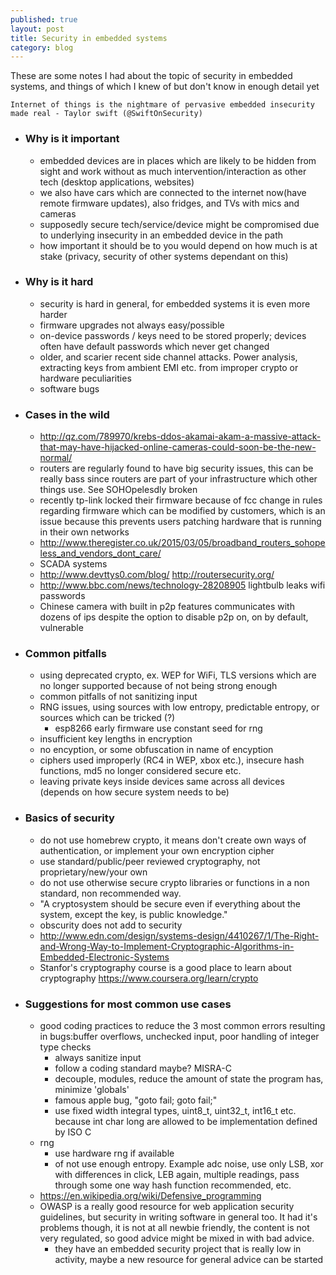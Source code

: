 ```yaml
---
published: true
layout: post
title: Security in embedded systems
category: blog
---
```


These are some notes I had about the topic of security in embedded systems, and things of which I knew of but don't know in enough detail yet

    Internet of things is the nightmare of pervasive embedded insecurity made real - Taylor swift (@SwiftOnSecurity)

* ### Why is it important
    * embedded devices are in places which are likely to be hidden from sight and work without as much intervention/interaction as other tech (desktop applications, websites)
    * we also have cars which are connected to the internet now(have remote firmware updates), also fridges, and TVs with mics and cameras
    * supposedly secure tech/service/device might be compromised due to underlying insecurity in an embedded device in the path
    * how important it should be to you would depend on how much is at stake (privacy, security of other systems dependant on this)

* ### Why is it hard
    * security is hard in general, for embedded systems it is even more harder
    * firmware upgrades not always easy/possible
    * on-device passwords / keys need to be stored properly; devices often have default passwords which never get changed
    * older, and scarier recent side channel attacks. Power analysis, extracting keys from ambient EMI etc. from improper crypto or hardware peculiarities
    * software bugs


* ### Cases in the wild
    * http://qz.com/789970/krebs-ddos-akamai-akam-a-massive-attack-that-may-have-hijacked-online-cameras-could-soon-be-the-new-normal/
    * routers are regularly found to have big security issues, this can be really bass since routers are part of your infrastructure which other things use. See SOHOpelesdly broken
    * recently tp-link locked their firmware because of fcc change in rules regarding firmware which can be modified by customers, which is an issue because this prevents users patching hardware that is running in their own networks
    * http://www.theregister.co.uk/2015/03/05/broadband_routers_sohopeless_and_vendors_dont_care/
    * SCADA systems 
    * http://www.devttys0.com/blog/  http://routersecurity.org/
    * http://www.bbc.com/news/technology-28208905 lightbulb leaks wifi passwords
    * Chinese camera with built in p2p features communicates with dozens of ips despite the option to disable p2p on, on by default, vulnerable

* ### Common pitfalls
    * using deprecated crypto, ex. WEP for WiFi, TLS versions which are no longer supported because of not being strong enough
    * common pitfalls of not sanitizing input
    * RNG issues, using sources with low entropy, predictable entropy, or sources which can be tricked (?)
        * esp8266 early firmware use constant seed for rng
    * insufficient key lengths in encryption
    * no encyption, or some obfuscation in name of encyption
    * ciphers used improperly (RC4 in WEP, xbox etc.), insecure hash functions, md5 no longer considered secure etc.
    * leaving private keys inside devices same across all devices (depends on how secure system needs to be)

* ### Basics of security
    * do not use homebrew crypto, it means don't create own ways of authentication, or implement your own encryption cipher
    * use standard/public/peer reviewed cryptography, not proprietary/new/your own
    * do not use otherwise secure crypto libraries or functions in a non standard, non recommended way.
    * "A cryptosystem should be secure even if everything about the system, except the key, is public knowledge."
    * obscurity does not add to security
    * http://www.edn.com/design/systems-design/4410267/1/The-Right-and-Wrong-Way-to-Implement-Cryptographic-Algorithms-in-Embedded-Electronic-Systems
    * Stanfor's cryptography course is a good place to learn about cryptography https://www.coursera.org/learn/crypto

* ### Suggestions for most common use cases
    * good coding practices to reduce the 3 most common errors resulting in bugs:buffer overflows, unchecked input, poor handling of integer type checks
        * always sanitize input
        * follow a coding standard maybe? MISRA-C
        * decouple, modules, reduce the amount of state the program has, minimize 'globals'
        * famous apple bug, "goto fail; goto fail;"
        * use fixed width integral types, uint8_t, uint32_t, int16_t etc. because int char long are allowed to be implementation defined by ISO C
    * rng
        * use hardware rng if available
        * of not use enough entropy. Example adc noise, use only LSB, xor with differences in click, LEB again, multiple readings, pass through some one way hash function recommended, etc.
    * https://en.wikipedia.org/wiki/Defensive_programming
    * OWASP is a really good resource for web application security guidelines, but security in writing software in general too. It had it's problems though, it is not at all newbie friendly, the content is not very regulated, so good advice might be mixed in with bad advice.
        * they have an embedded security project that is really low in activity, maybe a new resource for general advice can be started
